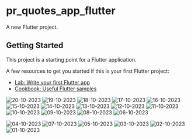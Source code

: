 # pr_quotes_app_flutter

A new Flutter project.

## Getting Started

This project is a starting point for a Flutter application.

A few resources to get you started if this is your first Flutter project:

- [Lab: Write your first Flutter app](https://docs.flutter.dev/get-started/codelab)
- [Cookbook: Useful Flutter samples](https://docs.flutter.dev/cookbook)

![20-10-2023](https://github.com/NeelManiya25/PR_Qutoes_App_Flutter/assets/131368162/a8906542-bc14-45d2-823c-260b2c9c66af)
![19-10-2023](https://github.com/NeelManiya25/PR_Qutoes_App_Flutter/assets/131368162/c2ebfd94-b0c0-4ae2-9732-e44979ca99c0)
![18-10-2023](https://github.com/NeelManiya25/PR_Qutoes_App_Flutter/assets/131368162/e1be6964-c641-4f90-9f4e-512b5397b94e)
![17-10-2023](https://github.com/NeelManiya25/PR_Qutoes_App_Flutter/assets/131368162/311351c9-8de9-4091-a445-9e47e4d65f6b)
![16-10-2023](https://github.com/NeelManiya25/PR_Qutoes_App_Flutter/assets/131368162/4fc51bce-1591-4749-9f61-17434d87241f)
![15-10-2023](https://github.com/NeelManiya25/PR_Qutoes_App_Flutter/assets/131368162/5f70caa2-4906-40b8-a3e1-4a3ccd8da712)
![14-10-2023](https://github.com/NeelManiya25/PR_Qutoes_App_Flutter/assets/131368162/d686f923-3924-4a74-b44c-c8aab7972943)
![13-10-2023](https://github.com/NeelManiya25/PR_Qutoes_App_Flutter/assets/131368162/4b85cf34-f6ea-45a1-a5d7-9ddecd6fb17a)
![12-10-2023](https://github.com/NeelManiya25/PR_Qutoes_App_Flutter/assets/131368162/5010834e-f106-4b7d-b278-a45eea7d99be)
![11-10-2023](https://github.com/NeelManiya25/PR_Qutoes_App_Flutter/assets/131368162/9a409db8-0f7b-4f9d-bc99-187c3680d864)
![10-10-2023](https://github.com/NeelManiya25/PR_Qutoes_App_Flutter/assets/131368162/69ca1acd-e8d3-4635-8aa0-742874654797)
![09-10-2023](https://github.com/NeelManiya25/PR_Qutoes_App_Flutter/assets/131368162/91d9e741-f7d0-4ce8-9d38-7d1476288fa0)
![08-10-2023](https://github.com/NeelManiya25/PR_Qutoes_App_Flutter/assets/131368162/e4d94d5c-bac6-4ad7-ad1e-baad69623664)
![06-10-2023](https://github.com/NeelManiya25/PR_Qutoes_App_Flutter/assets/131368162/5ac2d416-e207-480d-86cd-91cafaf22dcb)

![04-10-2023](https://github.com/NeelManiya25/PR_Qutoes_App_Flutter/assets/131368162/8f7b1704-d114-410c-a785-85aee8a560d9)
![07-10-2023](https://github.com/NeelManiya25/PR_Qutoes_App_Flutter/assets/131368162/a5dffc94-726a-4647-87a9-ba5792e658bf)
![05-10-2023](https://github.com/NeelManiya25/PR_Qutoes_App_Flutter/assets/131368162/9068ba60-a058-4a05-95d5-cbd6d013981d)
![03-10-2023](https://github.com/NeelManiya25/PR_Qutoes_App_Flutter/assets/131368162/98d0d6a8-2957-4eeb-9e1b-1fc9bb5581f4)
![02-10-2023](https://github.com/NeelManiya25/PR_Qutoes_App_Flutter/assets/131368162/40b49cf1-028b-4bf9-9629-24728c02e271)
![01-10-2023](https://github.com/NeelManiya25/PR_Qutoes_App_Flutter/assets/131368162/f531bb18-dc7a-4f42-bf70-49d676e055ae)

